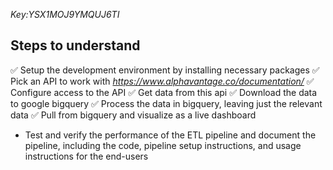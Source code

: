 _Key:YSX1MOJ9YMQUJ6TI_

## Steps to understand

✅ Setup the development environment by installing necessary packages
✅ Pick an API to work with _<https://www.alphavantage.co/documentation/>_
✅ Configure access to the API
✅ Get data from this api
✅ Download the data to google bigquery
✅ Process the data in bigquery, leaving just the relevant data
✅ Pull from bigquery and visualize as a live dashboard

- Test and verify the performance of the ETL pipeline and document the pipeline, including the code, pipeline setup instructions, and usage instructions for the end-users